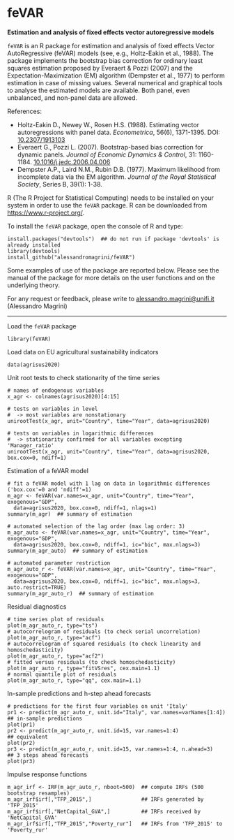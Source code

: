 # feVAR
__Estimation and analysis of fixed effects vector autoregressive models__

`feVAR` is an R package for estimation and analysis of fixed effects Vector AutoRegressive (feVAR) models (see, e.g., Holtz-Eakin et al., 1988). The package implements the bootstrap bias correction for ordinary least squares estimation proposed by Everaert & Pozzi (2007) and the Expectation-Maximization (EM) algorithm (Dempster et al., 1977) to perform estimation in case of missing values. Several numerical and graphical tools to analyse the estimated models are available. Both panel, even unbalanced, and non-panel data are allowed.

References:
- Holtz-Eakin D., Newey W., Rosen H.S. (1988). Estimating vector autoregressions with panel data. _Econometrica_, 56(6), 1371-1395. DOI: <a href="https://doi.org/10.2307/1913103">10.2307/1913103</a>
- Everaert G., Pozzi L. (2007). Bootstrap-based bias correction for dynamic panels. _Journal of Economic Dynamics & Control_, 31: 1160-1184. <a href="https://www.doi.org/10.1016/j.jedc.2006.04.006">10.1016/j.jedc.2006.04.006</a>
- Dempster A.P., Laird N.M., Rubin D.B. (1977). Maximum likelihood from incomplete data via the EM algorithm. _Journal of the Royal Statistical Society_, Series B, 39(1): 1-38. 

R (The R Project for Statistical Computing) needs to be installed on your system in order
to use the `feVAR` package. R can be downloaded from https://www.r-project.org/.

To install the `feVAR` package, open the console of R and type:
```
install.packages("devtools")  ## do not run if package 'devtools' is already installed
library(devtools)
install_github("alessandromagrini/feVAR")
```
Some examples of use of the package are reported below. Please see the manual of the package for more details on the user functions and on the underlying theory.

For any request or feedback, please write to <alessandro.magrini@unifi.it> (Alessandro Magrini)
_________________________________________________________________

Load the `feVAR` package
```
library(feVAR)
```
Load data on EU agricultural sustainability indicators
```
data(agrisus2020)
```
Unit root tests to check stationarity of the time series
```
# names of endogenous variables
x_agr <- colnames(agrisus2020)[4:15]

# tests on variables in level
#  -> most variables are nonstationary
unirootTest(x_agr, unit="Country", time="Year", data=agrisus2020)

# tests on variables in logarithmic differences
#  -> stationarity confirmed for all variables excepting 'Manager_ratio'
unirootTest(x_agr, unit="Country", time="Year", data=agrisus2020, box.cox=0, ndiff=1)
```
Estimation of a feVAR model
```
# fit a feVAR model with 1 lag on data in logarithmic differences ('box.cox'=0 and 'ndiff'=1)
m_agr <- feVAR(var.names=x_agr, unit="Country", time="Year", exogenous="GDP",
  data=agrisus2020, box.cox=0, ndiff=1, nlags=1)
summary(m_agr)  ## summary of estimation

# automated selection of the lag order (max lag order: 3)
m_agr_auto <- feVAR(var.names=x_agr, unit="Country", time="Year", exogenous="GDP",
  data=agrisus2020, box.cox=0, ndiff=1, ic="bic", max.nlags=3)
summary(m_agr_auto)  ## summary of estimation

# automated parameter restriction
m_agr_auto_r <- feVAR(var.names=x_agr, unit="Country", time="Year", exogenous="GDP",
  data=agrisus2020, box.cox=0, ndiff=1, ic="bic", max.nlags=3, auto.restrict=TRUE)
summary(m_agr_auto_r)  ## summary of estimation
```
Residual diagnostics
```
# time series plot of residuals
plot(m_agr_auto_r, type="ts")
# autocorrelogram of residuals (to check serial uncorrelation)
plot(m_agr_auto_r, type="acf")
# autocorrelogram of squared residuals (to check linearity and homoschedasticity)
plot(m_agr_auto_r, type="acf2")
# fitted versus residuals (to check homoschedasticity)
plot(m_agr_auto_r, type="fitVSres", cex.main=1.1)
# normal quantile plot of residuals
plot(m_agr_auto_r, type="qq", cex.main=1.1)
```
In-sample predictions and h-step ahead forecasts
```
# predictions for the first four variables on unit 'Italy'
pr1 <- predict(m_agr_auto_r, unit.id="Italy", var.names=varNames[1:4])  ## in-sample predictions
plot(pr1)
pr2 <- predict(m_agr_auto_r, unit.id=15, var.names=1:4)                 ## equivalent
plot(pr2)
pr3 <- predict(m_agr_auto_r, unit.id=15, var.names=1:4, n.ahead=3)      ## 3 steps ahead forecasts
plot(pr3)
```
Impulse response functions
```
m_agr_irf <- IRF(m_agr_auto_r, nboot=500)  ## compute IRFs (500 bootstrap resamples)
m_agr_irf$irf[,"TFP_2015",]                ## IRFs generated by 'TFP_2015'
m_agr_irf$irf[,"NetCapital_GVA",]          ## IRFs received by 'NetCapital_GVA'
m_agr_irf$irf[,"TFP_2015","Poverty_rur"]   ## IRFs from 'TFP_2015' to 'Poverty_rur'
```
